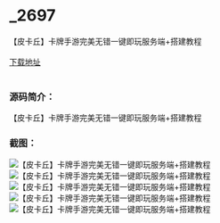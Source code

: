# _2697
【皮卡丘】卡牌手游完美无错一键即玩服务端+搭建教程
<br/></br>
[下载地址](https://www.uuid2.com/2697.html "下载地址")
<br/></br>
<h3>源码简介：</h3>
<p>【皮卡丘】卡牌手游完美无错一键即玩服务端+搭建教程<p>
<h3>截图：</h3>
<img src="https://www.uuid2.com/wp-content/uploads/img/202105/1a37576343.jpg" alt="【皮卡丘】卡牌手游完美无错一键即玩服务端+搭建教程"><img src="https://www.uuid2.com/wp-content/uploads/img/202105/9f20fec300.jpg" alt="【皮卡丘】卡牌手游完美无错一键即玩服务端+搭建教程"><img src="https://www.uuid2.com/wp-content/uploads/img/202105/52c783c513.jpg" alt="【皮卡丘】卡牌手游完美无错一键即玩服务端+搭建教程"><img src="https://www.uuid2.com/wp-content/uploads/img/202105/792faa6664.jpg" alt="【皮卡丘】卡牌手游完美无错一键即玩服务端+搭建教程"><img src="https://www.uuid2.com/wp-content/uploads/img/202105/59fcf20984.jpg" alt="【皮卡丘】卡牌手游完美无错一键即玩服务端+搭建教程">
